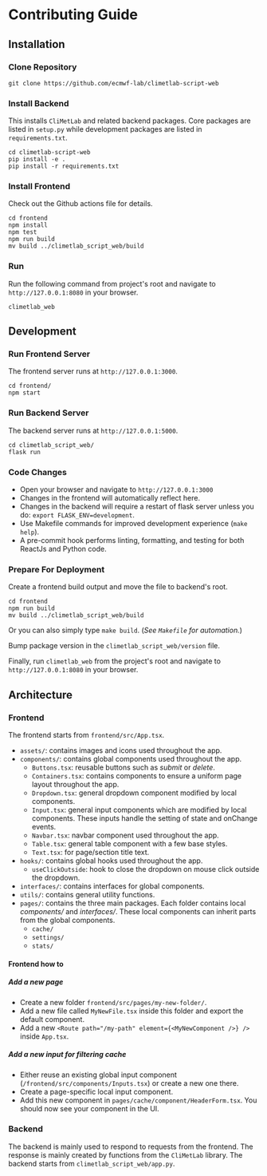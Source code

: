 # Contributing Guide

## Installation

### Clone Repository

```
git clone https://github.com/ecmwf-lab/climetlab-script-web
```

### Install Backend

This installs `CliMetLab` and related backend packages. Core packages are listed in `setup.py` while development packages are listed in `requirements.txt`.

```
cd climetlab-script-web
pip install -e .
pip install -r requirements.txt
```

### Install Frontend

Check out the Github actions file for details.

```
cd frontend
npm install
npm test
npm run build
mv build ../climetlab_script_web/build
```

### Run

Run the following command from project's root and navigate to `http://127.0.0.1:8080` in your browser.

```
climetlab_web
```

## Development

### Run Frontend Server

The frontend server runs at `http://127.0.0.1:3000`.

```
cd frontend/
npm start
```

### Run Backend Server

The backend server runs at `http://127.0.0.1:5000`.

```
cd climetlab_script_web/
flask run
```

### Code Changes

- Open your browser and navigate to `http://127.0.0.1:3000`
- Changes in the frontend will automatically reflect here.
- Changes in the backend will require a restart of flask server unless you do: `export FLASK_ENV=development`.
- Use Makefile commands for improved development experience (`make help`).
- A pre-commit hook performs linting, formatting, and testing for both ReactJs and Python code.

### Prepare For Deployment

Create a frontend build output and move the file to backend's root.

```
cd frontend
npm run build
mv build ../climetlab_script_web/build
```

Or you can also simply type `make build`. (_See `Makefile` for automation._)

Bump package version in the `climetlab_script_web/version` file.

Finally, run `climetlab_web` from the project's root and navigate to `http://127.0.0.1:8080` in your browser.

## Architecture

### Frontend

The frontend starts from `frontend/src/App.tsx`.

- `assets/`: contains images and icons used throughout the app.
- `components/`: contains global components used throughout the app.
  - `Buttons.tsx`: reusable buttons such as _submit_ or _delete_.
  - `Containers.tsx`: contains components to ensure a uniform page layout throughout the app.
  - `Dropdown.tsx`: general dropdown component modified by local components.
  - `Input.tsx`: general input components which are modified by local components. These inputs handle the setting of state and onChange events.
  - `Navbar.tsx`: navbar component used throughout the app.
  - `Table.tsx`: general table component with a few base styles.
  - `Text.tsx`: for page/section title text.
- `hooks/`: contains global hooks used throughout the app.
  - `useClickOutside`: hook to close the dropdown on mouse click outside the dropdown.
- `interfaces/`: contains interfaces for global components.
- `utils/`: contains general utility functions.
- `pages/`: contains the three main packages. Each folder contains local _components/_ and _interfaces/_. These local components can inherit parts from the global components.
  - `cache/`
  - `settings/`
  - `stats/`

#### Frontend how to

##### Add a new page

- Create a new folder `frontend/src/pages/my-new-folder/`.
- Add a new file called `MyNewFile.tsx` inside this folder and export the default component.
- Add a new `<Route path="/my-path" element={<MyNewComponent />} />` inside `App.tsx`.

##### Add a new input for filtering cache

- Either reuse an existing global input component (`/frontend/src/components/Inputs.tsx`) or create a new one there.
- Create a page-specific local input component.
- Add this new component in `pages/cache/component/HeaderForm.tsx`. You should now see your component in the UI.

### Backend

The backend is mainly used to respond to requests from the frontend. The response is mainly created by functions from the `CliMetLab` library. The backend starts from `climetlab_script_web/app.py`.
